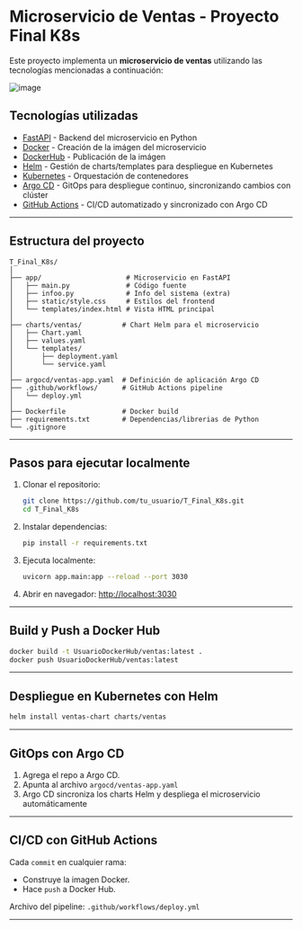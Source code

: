 # Microservicio de Ventas - Proyecto Final K8s

Este proyecto implementa un **microservicio de ventas** utilizando las tecnologías mencionadas a continuación:

![image](https://github.com/user-attachments/assets/73774ab3-c330-407b-860a-9d12a4c4676d)


## Tecnologías utilizadas

- [FastAPI](https://fastapi.tiangolo.com/) - Backend del microservicio en Python
- [Docker](https://www.docker.com/) - Creación de la imágen del microservicio
- [DockerHub](https://hub.docker.com/) - Publicación de la imágen
- [Helm](https://helm.sh/) - Gestión de charts/templates para despliegue en Kubernetes
- [Kubernetes](https://kubernetes.io/) - Orquestación de contenedores
- [Argo CD](https://argo-cd.readthedocs.io/) - GitOps para despliegue continuo, sincronizando cambios con clúster
- [GitHub Actions](https://github.com/features/actions) - CI/CD automatizado y sincronizado con Argo CD

---

## Estructura del proyecto

```
T_Final_K8s/
│
├── app/                     # Microservicio en FastAPI
│   ├── main.py              # Código fuente
│   ├── infoo.py             # Info del sistema (extra)
│   ├── static/style.css     # Estilos del frontend
│   └── templates/index.html # Vista HTML principal
│
├── charts/ventas/          # Chart Helm para el microservicio
│   ├── Chart.yaml
│   ├── values.yaml
│   └── templates/
│       ├── deployment.yaml
│       └── service.yaml
│
├── argocd/ventas-app.yaml  # Definición de aplicación Argo CD
├── .github/workflows/      # GitHub Actions pipeline
│   └── deploy.yml
│
├── Dockerfile              # Docker build
├── requirements.txt        # Dependencias/librerias de Python
└── .gitignore
```

---

## Pasos para ejecutar localmente

1. Clonar el repositorio:
   ```bash
   git clone https://github.com/tu_usuario/T_Final_K8s.git
   cd T_Final_K8s
   ```

2. Instalar dependencias:
   ```bash
   pip install -r requirements.txt
   ```

3. Ejecuta localmente:
   ```bash
   uvicorn app.main:app --reload --port 3030
   ```

4. Abrir en navegador: [http://localhost:3030](http://localhost:3030)

---

## Build y Push a Docker Hub

```bash
docker build -t UsuarioDockerHub/ventas:latest .
docker push UsuarioDockerHub/ventas:latest
```

---

## Despliegue en Kubernetes con Helm

```bash
helm install ventas-chart charts/ventas
```

---

## GitOps con Argo CD

1. Agrega el repo a Argo CD.
2. Apunta al archivo `argocd/ventas-app.yaml`
3. Argo CD sincroniza los charts Helm y despliega el microservicio automáticamente

---

## CI/CD con GitHub Actions

Cada `commit` en cualquier rama:
- Construye la imagen Docker.
- Hace `push` a Docker Hub.

Archivo del pipeline: `.github/workflows/deploy.yml`

---
